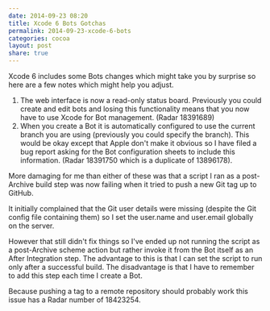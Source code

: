 ```yaml
---
date: 2014-09-23 08:20
title: Xcode 6 Bots Gotchas
permalink: 2014-09-23-xcode-6-bots
categories: cocoa
layout: post
share: true
---
```


Xcode 6 includes some Bots changes which might take you by surprise so here are a few notes which might help you adjust.

1. The web interface is now a read-only status board. Previously you could create and edit bots and losing this functionality means that you now have to use Xcode for Bot management. (Radar 18391689)
2. When you create a Bot it is automatically configured to use the current branch you are using (previously you could specify the branch). This would be okay except that Apple don't make it obvious so I have filed a bug report asking for the Bot configuration sheets to include this information. (Radar 18391750 which is a duplicate of 13896178).

More damaging for me than either of these was that a script I ran as a post-Archive build step was now failing when it tried to push a new Git tag up to GitHub.

It initially complained that the Git user details were missing (despite the Git config file containing them) so I set the user.name and user.email globally on the server.

However that still didn't fix things so I've ended up not running  the script as a post-Archive scheme action but rather invoke it from the Bot itself as an After Integration step. The advantage to this is that I can set the script to run only after a successful build. The disadvantage is that I have to remember to add this step each time I create a Bot.

Because pushing a tag to a remote repository should probably work this issue has a Radar number of 18423254.
